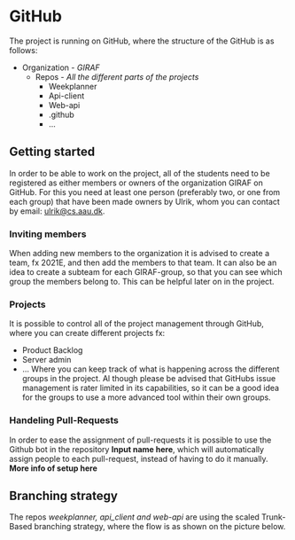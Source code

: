 # GitHub
The project is running on GitHub, where the structure of the GitHub is as follows:

- Organization - *GIRAF*
    - Repos - *All the different parts of the projects*
        - Weekplanner
        - Api-client
        - Web-api
        - .github
        - ...

## Getting started
In order to be able to work on the project, all of the students need to be registered as either members or owners of the organization GIRAF on GitHub. For this you need at least one person (preferably two, or one from each group) that have been made owners by Ulrik, whom you can contact by email: ulrik@cs.aau.dk.

### Inviting members
When adding new members to the organization it is advised to create a team, fx 2021E, and then add the members to that team. It can also be an idea to create a subteam for each GIRAF-group, so that you can see which group the members belong to. This can be helpful later on in the project.

### Projects
It is possible to control all of the project management through GitHub, where you can create different projects fx:
- Product Backlog
- Server admin
- ...
Where you can keep track of what is happening across the different groups in the project. Al though please be advised that GitHubs issue management is rater limited in its capabilities, so it can be a good idea for the groups to use a more advanced tool within their own groups.

### Handeling Pull-Requests
In order to ease the assignment of pull-requests it is possible to use the Github bot in the repository **Input name here**, which will automatically assign people to each pull-request, instead of having to do it manually.
**More info of setup here**

## Branching strategy
The repos *weekplanner, api_client and web-api* are using the scaled Trunk-Based branching strategy, where the flow is as shown on the picture below.
